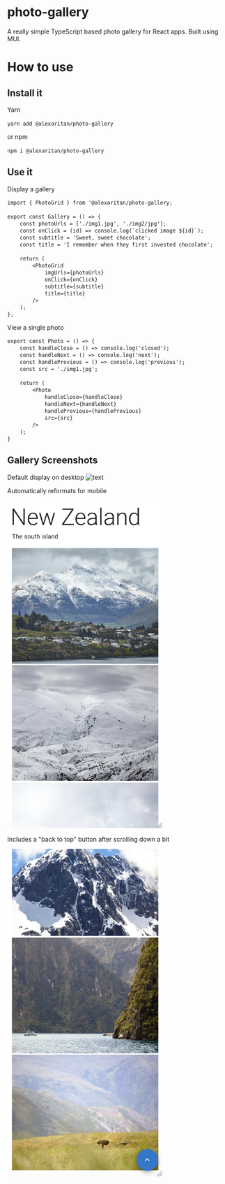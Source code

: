 # photo-gallery

A really simple TypeScript based photo gallery for React apps. Built using MUI.

# How to use

## Install it

Yarn

`yarn add @alexaritan/photo-gallery`

or npm

`npm i @alexaritan/photo-gallery`

## Use it

Display a gallery

```
import { PhotoGrid } from '@alexaritan/photo-gallery;

export const Gallery = () => {
	const photoUrls = ['./img1.jpg', './img2/jpg'];
	const onClick = (id) => console.log(`clicked image ${id}`);
	const subtitle = 'Sweet, sweet chocolate';
	const title = 'I remember when they first invested chocolate';

	return (
		<PhotoGrid
			imgUrls={photoUrls}
			onClick={onClick}
			subtitle={subtitle}
			title={title}
		/>
	);
};
```

View a single photo

```
export const Photo = () => {
	const handleClose = () => console.log('closed');
	const handleNext = () => console.log('next');
	const handlePrevious = () => console.log('previous');
	const src = './img1.jpg';

	return (
		<Photo
			handleClose={handleClose}
			handleNext={handleNext}
			handlePrevious={handlePrevious}
			src={src}
		/>
	);
}
```

## Gallery Screenshots

Default display on desktop
![text](./resources/screenshot1.png)

Automatically reformats for mobile

![text](./resources/screenshot2.png)

Includes a "back to top" button after scrolling down a bit

![text](./resources/screenshot3.png)
